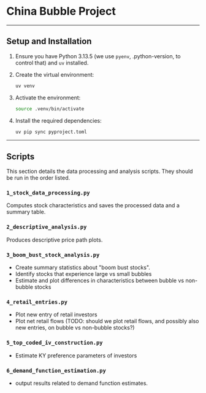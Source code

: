 # China Bubble Project

---

## Setup and Installation

1.  Ensure you have Python 3.13.5 (we use `pyenv`, .python-version, to control that) and `uv` installed.

2.  Create the virtual environment:
    ```bash
    uv venv
    ```
3.  Activate the environment:
    ```bash
    source .venv/bin/activate
    ```
4.  Install the required dependencies:
    ```bash
    uv pip sync pyproject.toml
    ```
---

## Scripts

This section details the data processing and analysis scripts. They should be run in the order listed.

### `1_stock_data_processing.py`

Computes stock characteristics and saves the processed data and a summary table.


### `2_descriptive_analysis.py`

Produces descriptive price path plots. 


### `3_boom_bust_stock_analysis.py`

- Create summary statistics about "boom bust stocks". 
- Identify stocks that experience large vs small bubbles
- Estimate and plot differences in characteristics between bubble vs non-bubble stocks

### `4_retail_entries.py`

- Plot new entry of retail investors
- Plot net retail flows (TODO: should we plot retail flows, and possibly also new entries, on bubble vs non-bubble stocks?)

### `5_top_coded_iv_construction.py`

- Estimate KY preference parameters of investors

### `6_demand_function_estimation.py`

- output results related to demand function estimates. 







